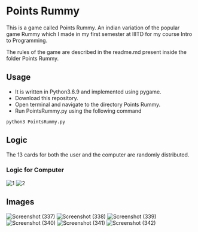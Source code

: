 # Points Rummy
This is a game called Points Rummy. An indian variation of the popular game Rummy which I made in my first semester at IIITD for my course Intro to Programming.

The rules of the game are described in the readme.md present inside the folder Points Rummy.

## Usage
- It is written in Python3.6.9 and implemented using pygame. 
- Download this repository.
- Open terminal and navigate to the directory Points Rummy.
- Run PointsRummy.py using the following command 
```
python3 PointsRummy.py
```
## Logic
The 13 cards for both the user and the computer are randomly distributed.

### Logic for Computer
![1](https://user-images.githubusercontent.com/55681233/87144478-6eb62c80-c2c5-11ea-914c-37ce3848732d.jpg)
![2](https://user-images.githubusercontent.com/55681233/87144482-6fe75980-c2c5-11ea-899a-c006f682d9eb.jpg)

## Images
![Screenshot (337)](https://user-images.githubusercontent.com/55681233/99797707-c6a74e80-2b55-11eb-9b3e-53fe0cb2d5cd.png)
![Screenshot (338)](https://user-images.githubusercontent.com/55681233/99797761-dc1c7880-2b55-11eb-902f-a9ea540f28d9.png)
![Screenshot (339)](https://user-images.githubusercontent.com/55681233/99797774-e179c300-2b55-11eb-88e0-c29a1e8f5388.png)
![Screenshot (340)](https://user-images.githubusercontent.com/55681233/99797788-e8a0d100-2b55-11eb-9c6a-ba61724df1c8.png)
![Screenshot (341)](https://user-images.githubusercontent.com/55681233/99797791-e9d1fe00-2b55-11eb-8630-fc3ee091c14e.png)
![Screenshot (342)](https://user-images.githubusercontent.com/55681233/99797796-ec345800-2b55-11eb-91eb-68cc5e4000fe.png)

